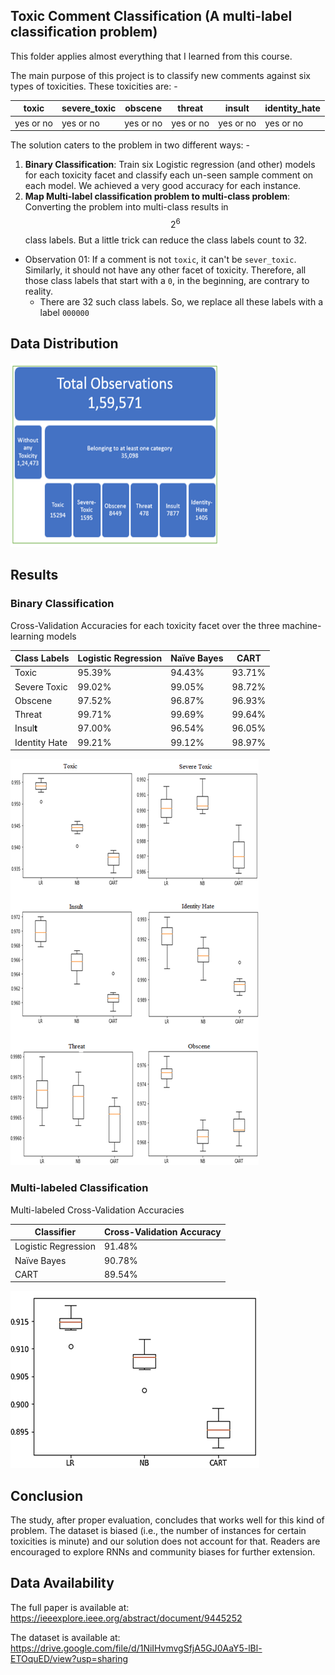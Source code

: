 ## Toxic Comment Classification (A multi-label classification problem)

This folder applies almost everything that I learned from this course.

The main purpose of this project is to classify new comments against six types of toxicities. These toxicities are: -

| toxic     | severe_toxic | obscene   | threat    | insult    | identity_hate |
| --------- | ------------ | --------- | --------- | --------- | ------------- |
| yes or no | yes or no    | yes or no | yes or no | yes or no | yes or no     |

The solution caters to the problem in two different ways: -

1. **Binary Classification**: Train six Logistic regression (and other) models for each toxicity facet and classify each un-seen sample comment on each model. We achieved a very good accuracy for each instance.
2.  **Map Multi-label classification problem to multi-class problem**: Converting the problem into multi-class results in $$2^6$$ class labels. But a little trick can reduce the class labels count to 32.  
   - Observation 01: If a comment is not `toxic`, it can't be `sever_toxic`. Similarly, it should not have any other facet of toxicity. Therefore, all those class labels that start with a `0`, in the beginning, are contrary to reality. 
     - There are 32 such class labels. So, we replace all these labels with a label `000000`

## Data Distribution

<img src="Dataset-distribution.png" alt="Dataset distribution" style="zoom:50%;" />

## Results

### Binary Classification

Cross-Validation Accuracies for each toxicity facet over the three machine-learning models

| Class  Labels | Logistic  Regression | Naïve  Bayes | CART   |
| ------------- | -------------------- | ------------ | ------ |
| Toxic         | 95.39%               | 94.43%       | 93.71% |
| Severe Toxic  | 99.02%               | 99.05%       | 98.72% |
| Obscene       | 97.52%               | 96.87%       | 96.93% |
| Threat        | 99.71%               | 99.69%       | 99.64% |
| Insul**t**    | 97.00%               | 96.54%       | 96.05% |
| Identity Hate | 99.21%               | 99.12%       | 98.97% |

![binary cross validation](binary-classification.png)





### Multi-labeled Classification

Multi-labeled Cross-Validation Accuracies

| Classifier           | Cross-Validation  Accuracy |
| -------------------- | -------------------------- |
| Logistic  Regression | 91.48%                     |
| Naïve  Bayes         | 90.78%                     |
| CART                 | 89.54%                     |

![Multi-labeled-cross-validation](Multi-labeled-cross-validation.png)



## Conclusion

The study, after proper evaluation, concludes that works well for this kind of problem. The dataset is biased (i.e., the number of instances for certain toxicities is minute) and our solution does not account for that. Readers are encouraged to explore RNNs and community biases for further extension.

## Data Availability 

The full paper is available at: https://ieeexplore.ieee.org/abstract/document/9445252

The dataset is available at: https://drive.google.com/file/d/1NiIHvmvgSfjA5GJ0AaY5-lBl-ETOquED/view?usp=sharing

